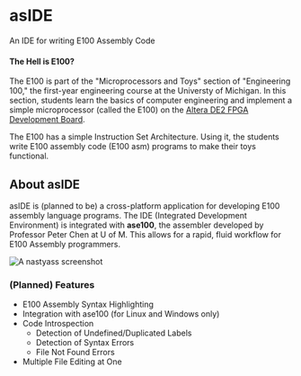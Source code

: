 # asIDE
An IDE for writing E100 Assembly Code

#### The Hell is E100?

The E100 is part of the "Microprocessors and Toys" section of "Engineering 100," the first-year engineering course at the Universty of Michigan. In this section, students learn the basics of computer engineering and implement a simple microprocessor (called the E100) on the [Altera DE2 FPGA Development Board](http://wl.altera.com/education/univ/materials/boards/de2/unv-de2-board.html).

The E100 has a simple Instruction Set Architecture. Using it, the students write E100 assembly code (E100 asm) programs to make their toys functional.

## About asIDE

asIDE is (planned to be) a cross-platform application for developing E100 assembly language programs. The IDE (Integrated Development Environment) is integrated with **ase100**, the assembler developed by Professor Peter Chen at U of M. This allows for a rapid, fluid workflow for E100 Assembly programmers.

![A nastyass screenshot](http://i.imgur.com/F5OBOEE.png)

### (Planned) Features

* E100 Assembly Syntax Highlighting
* Integration with ase100 (for Linux and Windows only)
* Code Introspection
  * Detection of Undefined/Duplicated Labels
  * Detection of Syntax Errors
  * File Not Found Errors
* Multiple File Editing at One
